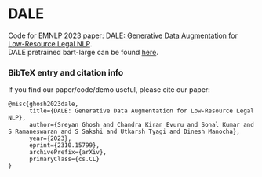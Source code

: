# DALE
Code for EMNLP 2023 paper: [DALE: Generative Data Augmentation for Low-Resource Legal NLP](https://arxiv.org/pdf/2310.15799.pdf).<br>
DALE pretrained bart-large can be found [here](https://huggingface.co/ckevuru/DALE).

### BibTeX entry and citation info
If you find our paper/code/demo useful, please cite our paper:
```
@misc{ghosh2023dale,
      title={DALE: Generative Data Augmentation for Low-Resource Legal NLP}, 
      author={Sreyan Ghosh and Chandra Kiran Evuru and Sonal Kumar and S Ramaneswaran and S Sakshi and Utkarsh Tyagi and Dinesh Manocha},
      year={2023},
      eprint={2310.15799},
      archivePrefix={arXiv},
      primaryClass={cs.CL}
}
```
